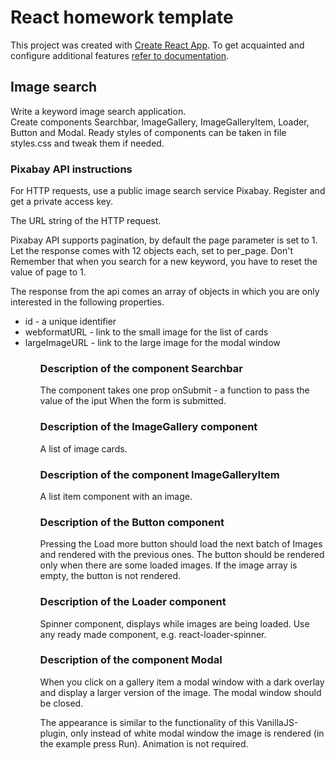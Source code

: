 # React homework template

This project was created with
[Create React App](https://github.com/facebook/create-react-app). To get
acquainted and configure additional features
[refer to documentation](https://facebook.github.io/create-react-app/docs/getting-started).

## Image search

Write a keyword image search application. <br> Create components Searchbar,
ImageGallery, ImageGalleryItem, Loader, Button and Modal. Ready styles of
components can be taken in file styles.css and tweak them if needed.

### Pixabay API instructions

For HTTP requests, use a public image search service Pixabay. Register and get a
private access key.

The URL string of the HTTP request.

Pixabay API supports pagination, by default the page parameter is set to 1. Let
the response comes with 12 objects each, set to per_page. Don't Remember that
when you search for a new keyword, you have to reset the value of page to 1.

The response from the api comes an array of objects in which you are only
interested in the following properties.

<ul>
<li>id - a unique identifier</li>
<li>webformatURL - link to the small image for the list of cards</li>
<li>largeImageURL - link to the large image for the modal window</li>
<ul>

### Description of the component Searchbar

The component takes one prop onSubmit - a function to pass the value of the iput
When the form is submitted.

### Description of the ImageGallery component

A list of image cards.

### Description of the component ImageGalleryItem

A list item component with an image.

### Description of the Button component

Pressing the Load more button should load the next batch of Images and rendered
with the previous ones. The button should be rendered only when there are some
loaded images. If the image array is empty, the button is not rendered.

### Description of the Loader component

Spinner component, displays while images are being loaded. Use any ready made
component, e.g. react-loader-spinner.

### Description of the component Modal

When you click on a gallery item a modal window with a dark overlay and display
a larger version of the image. The modal window should be closed.

The appearance is similar to the functionality of this VanillaJS-plugin, only
instead of white modal window the image is rendered (in the example press Run).
Animation is not required.
